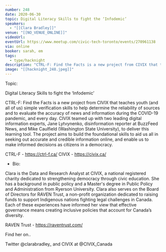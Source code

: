 ```yaml
---
number: 248
date: 2020-06-30
topic: Digital Literacy Skills to fight the ‘Infodemic’
speakers:
  - "[[Clara Bradley]]"
venue: "[[NO_VENUE_ONLINE]]"
videoUrl:
eventUrl: https://www.meetup.com/civic-tech-toronto/events/270961138
via: online
booker: sarah, em
tags:
  - type/hacknight
description: "CTRL-F: Find the Facts is a new project from CIVIX that teaches youth (and all of us) simple verification skills to help determine the reliability of sources and to evaluate the accuracy of news and information during the COVID-19 pandemic, and every day. CIVIX teamed up with two leading digital information experts, Jane Lytvynenko, disinformation reporter at BuzzFeed News, and Mike Caulfield (Washington State University), to deliver this learning tool. The project aims to build the foundational skills to aid us all in seeking out accurate and credible information online, and enable us to make informed decisions as citizens in a democracy.  CTRL-F - https://ctrl-f.ca/ | CIVIX - https://civix.ca/"
image: "[[hacknight_248.jpeg]]"
---
```


Topic:

Digital Literacy Skills to fight the ‘Infodemic’

CTRL-F: Find the Facts is a new project from CIVIX that teaches youth (and all of us) simple verification skills to help determine the reliability of sources and to evaluate the accuracy of news and information during the COVID-19 pandemic, and every day. CIVIX teamed up with two leading digital information experts, Jane Lytvynenko, disinformation reporter at BuzzFeed News, and Mike Caulfield (Washington State University), to deliver this learning tool. The project aims to build the foundational skills to aid us all in seeking out accurate and credible information online, and enable us to make informed decisions as citizens in a democracy.

CTRL-F - https://ctrl-f.ca/
CIVIX - https://civix.ca/

+ Bio:

Clara is the Data and Research Analyst at CIVIX, a national registered charity dedicated to strengthening democracy through civic education. She has a background in public policy and a Master's degree in Public Policy and Administration from Ryerson University. Clara also serves on the Board of Directors for RAVEN Trust, a non-profit organization dedicated to raising funds to support Indigenous nations fighting legal challenges in Canada. Each of these experiences have informed her view that effective governance means creating inclusive policies that account for Canada’s diversity.

RAVEN Trust - https://raventrust.com/

Find her on..

Twitter @clarabradley_
and CIVIX at @CIVIX_Canada
